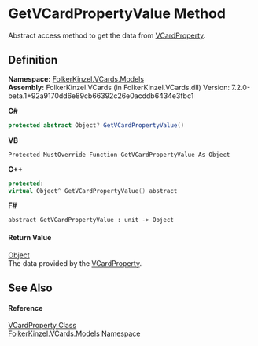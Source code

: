 # GetVCardPropertyValue Method


Abstract access method to get the data from <a href="e1395eb9-792c-c4d8-ee22-97939a91c58e.md">VCardProperty</a>.



## Definition
**Namespace:** <a href="10623553-9342-5b8f-9df4-6e7d1075f3df.md">FolkerKinzel.VCards.Models</a>  
**Assembly:** FolkerKinzel.VCards (in FolkerKinzel.VCards.dll) Version: 7.2.0-beta.1+92a9170dd6e89cb66392c26e0acddb6434e3fbc1

**C#**
``` C#
protected abstract Object? GetVCardPropertyValue()
```
**VB**
``` VB
Protected MustOverride Function GetVCardPropertyValue As Object
```
**C++**
``` C++
protected:
virtual Object^ GetVCardPropertyValue() abstract
```
**F#**
``` F#
abstract GetVCardPropertyValue : unit -> Object 
```



#### Return Value
<a href="https://learn.microsoft.com/dotnet/api/system.object" target="_blank" rel="noopener noreferrer">Object</a>  
The data provided by the <a href="e1395eb9-792c-c4d8-ee22-97939a91c58e.md">VCardProperty</a>.

## See Also


#### Reference
<a href="e1395eb9-792c-c4d8-ee22-97939a91c58e.md">VCardProperty Class</a>  
<a href="10623553-9342-5b8f-9df4-6e7d1075f3df.md">FolkerKinzel.VCards.Models Namespace</a>  
